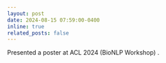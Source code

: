```yaml
---
layout: post
date: 2024-08-15 07:59:00-0400
inline: true
related_posts: false
---
```


Presented a poster at ACL 2024 (BioNLP Workshop) .
